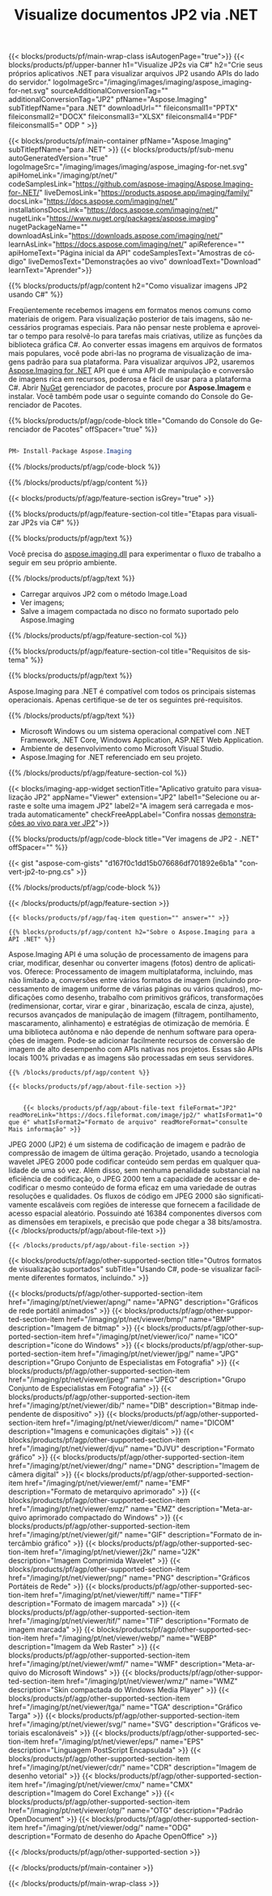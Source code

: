 ﻿---
title: Visualize documentos JP2 via .NET 
weight: 3920
url: /pt/net/viewer/jp2/ 
lang: pt
langdirlevel: 2
locales: zh-hans,ja,it,ru,de,es,fr,nl,id,lt,pl,pt,vi,tr,ko,zh-hant,ar,hi,th,sv,cs,uk,he
description: Experimente nossas APIs de documentos no local para exibir arquivos JP2 no .NET Framework, .NET Core, Windows Application, ASP.NET Web Application.
---

{{< blocks/products/pf/main-wrap-class isAutogenPage="true">}}
{{< blocks/products/pf/upper-banner h1="Visualize JP2s via C#" h2="Crie seus próprios aplicativos .NET para visualizar arquivos JP2 usando APIs do lado do servidor." logoImageSrc="/imaging/images/imaging/aspose_imaging-for-net.svg" sourceAdditionalConversionTag="" additionalConversionTag="JP2" pfName="Aspose.Imaging" subTitlepfName="para .NET" downloadUrl="" fileiconsmall1="PPTX" fileiconsmall2="DOCX" fileiconsmall3="XLSX" fileiconsmall4="PDF" fileiconsmall5=" ODP " >}}

{{< blocks/products/pf/main-container pfName="Aspose.Imaging" subTitlepfName="para .NET" >}}
{{< blocks/products/pf/sub-menu autoGeneratedVersion="true" logoImageSrc="/imaging/images/imaging/aspose_imaging-for-net.svg" apiHomeLink="/imaging/pt/net/" codeSamplesLink="https://github.com/aspose-imaging/Aspose.Imaging-for-.NET/" liveDemosLink="https://products.aspose.app/imaging/family/" docsLink="https://docs.aspose.com/imaging/net/" installationsDocsLink="https://docs.aspose.com/imaging/net/" nugetLink="https://www.nuget.org/packages/aspose.imaging" nugetPackageName="" downloadAsLink="https://downloads.aspose.com/imaging/net/" learnAsLink="https://docs.aspose.com/imaging/net/" apiReference="" apiHomeText="Página inicial da API" codeSamplesText="Amostras de código" liveDemosText="Demonstrações ao vivo" downloadText="Download" learnText="Aprender">}}

{{% blocks/products/pf/agp/content h2="Como visualizar imagens JP2 usando C#" %}}

Freqüentemente recebemos imagens em formatos menos comuns como materiais de origem. Para visualização posterior de tais imagens, são necessários programas especiais. Para não pensar neste problema e aproveitar o tempo para resolvê-lo para tarefas mais criativas, utilize as funções da biblioteca gráfica C#. Ao converter essas imagens em arquivos de formatos mais populares, você pode abri-las no programa de visualização de imagens padrão para sua plataforma. Para visualizar arquivos JP2, usaremos [Aspose.Imaging for .NET](https://products.aspose.com/imaging/net) API que é uma API de manipulação e conversão de imagens rica em recursos, poderosa e fácil de usar para a plataforma C#. Abrir [NuGet](https://www.nuget.org/packages/aspose.imaging) gerenciador de pacotes, procure por **Aspose.Imagem** e instalar. Você também pode usar o seguinte comando do Console do Gerenciador de Pacotes.

{{% blocks/products/pf/agp/code-block title="Comando do Console do Gerenciador de Pacotes" offSpacer="true" %}}



```cs

PM> Install-Package Aspose.Imaging

```

{{% /blocks/products/pf/agp/code-block %}}

{{% /blocks/products/pf/agp/content %}}

{{< blocks/products/pf/agp/feature-section isGrey="true" >}}

{{% blocks/products/pf/agp/feature-section-col title="Etapas para visualizar JP2s via C#" %}}

{{% blocks/products/pf/agp/text %}}

Você precisa do [aspose.imaging.dll](https://downloads.aspose.com/imaging/net) para experimentar o fluxo de trabalho a seguir em seu próprio ambiente.

{{% /blocks/products/pf/agp/text %}}

+ Carregar arquivos JP2 com o método Image.Load
+ Ver imagens;
+ Salve a imagem compactada no disco no formato suportado pelo Aspose.Imaging

{{% /blocks/products/pf/agp/feature-section-col %}}

{{% blocks/products/pf/agp/feature-section-col title="Requisitos de sistema" %}}

{{% blocks/products/pf/agp/text %}}

Aspose.Imaging para .NET é compatível com todos os principais sistemas operacionais. Apenas certifique-se de ter os seguintes pré-requisitos.

{{% /blocks/products/pf/agp/text %}}

- Microsoft Windows ou um sistema operacional compatível com .NET Framework, .NET Core, Windows Application, ASP.NET Web Application.
- Ambiente de desenvolvimento como Microsoft Visual Studio.
- Aspose.Imaging for .NET referenciado em seu projeto.

{{% /blocks/products/pf/agp/feature-section-col %}}

{{< blocks/imaging-app-widget
        sectionTitle="Aplicativo gratuito para visualização JP2" 
        appName="Viewer" 
        extension="JP2"
        label1="Selecione ou arraste e solte uma imagem JP2" 
        label2="A imagem será carregada e mostrada automaticamente" 
        checkFreeAppLabel="Confira nossas [demonstrações ao vivo para ver JP2](https://products.aspose.app/imaging/pt/image-view/JP2)">}}

{{% blocks/products/pf/agp/code-block title="Ver imagens de JP2 - .NET" offSpacer="" %}}

{{< gist "aspose-com-gists" "d167f0c1dd15b076686df701892e6b1a" "convert-jp2-to-png.cs" >}}

{{% /blocks/products/pf/agp/code-block %}}

{{< /blocks/products/pf/agp/feature-section >}}

    {{< blocks/products/pf/agp/faq-item question="" answer="" >}}
 

<!-- aboutfile Starts -->

    {{% blocks/products/pf/agp/content h2="Sobre o Aspose.Imaging para a API .NET" %}}


Aspose.Imaging API é uma solução de processamento de imagens para criar, modificar, desenhar ou converter imagens (fotos) dentro de aplicativos. Oferece: Processamento de imagem multiplataforma, incluindo, mas não limitado a, conversões entre vários formatos de imagem (incluindo processamento de imagem uniforme de várias páginas ou vários quadros), modificações como desenho, trabalho com primitivos gráficos, transformações (redimensionar, cortar, virar e girar , binarização, escala de cinza, ajuste), recursos avançados de manipulação de imagem (filtragem, pontilhamento, mascaramento, alinhamento) e estratégias de otimização de memória. É uma biblioteca autônoma e não depende de nenhum software para operações de imagem. Pode-se adicionar facilmente recursos de conversão de imagem de alto desempenho com APIs nativas nos projetos. Essas são APIs locais 100% privadas e as imagens são processadas em seus servidores.


    {{% /blocks/products/pf/agp/content %}}

    {{< blocks/products/pf/agp/about-file-section >}}        


        {{< blocks/products/pf/agp/about-file-text fileFormat="JP2" readMoreLink="https://docs.fileformat.com/image/jp2/" whatIsFormat1="O que é" whatIsFormat2="Formato de arquivo" readMoreFormat="consulte Mais informação" >}}
JPEG 2000 (JP2) é um sistema de codificação de imagem e padrão de compressão de imagem de última geração. Projetado, usando a tecnologia wavelet JPEG 2000 pode codificar conteúdo sem perdas em qualquer qualidade de uma só vez. Além disso, sem nenhuma penalidade substancial na eficiência de codificação, o JPEG 2000 tem a capacidade de acessar e decodificar o mesmo conteúdo de forma eficaz em uma variedade de outras resoluções e qualidades. Os fluxos de código em JPEG 2000 são significativamente escaláveis ​​com regiões de interesse que fornecem a facilidade de acesso espacial aleatório. Possuindo até 16384 componentes diversos com as dimensões em terapixels, e precisão que pode chegar a 38 bits/amostra.
        {{< /blocks/products/pf/agp/about-file-text >}}

    {{< /blocks/products/pf/agp/about-file-section >}}

<!-- aboutfile Ends -->

{{< blocks/products/pf/agp/other-supported-section title="Outros formatos de visualização suportados" subTitle="Usando C#, pode-se visualizar facilmente diferentes formatos, incluindo." >}}

{{< blocks/products/pf/agp/other-supported-section-item href="/imaging/pt/net/viewer/apng/" name="APNG" description="Gráficos de rede portátil animados" >}}
{{< blocks/products/pf/agp/other-supported-section-item href="/imaging/pt/net/viewer/bmp/" name="BMP" description="Imagem de bitmap" >}}
{{< blocks/products/pf/agp/other-supported-section-item href="/imaging/pt/net/viewer/ico/" name="ICO" description="ícone do Windows" >}}
{{< blocks/products/pf/agp/other-supported-section-item href="/imaging/pt/net/viewer/jpg/" name="JPG" description="Grupo Conjunto de Especialistas em Fotografia" >}}
{{< blocks/products/pf/agp/other-supported-section-item href="/imaging/pt/net/viewer/jpeg/" name="JPEG" description="Grupo Conjunto de Especialistas em Fotografia" >}}
{{< blocks/products/pf/agp/other-supported-section-item href="/imaging/pt/net/viewer/dib/" name="DIB" description="Bitmap independente de dispositivo" >}}
{{< blocks/products/pf/agp/other-supported-section-item href="/imaging/pt/net/viewer/dicom/" name="DICOM" description="Imagens e comunicações digitais" >}}
{{< blocks/products/pf/agp/other-supported-section-item href="/imaging/pt/net/viewer/djvu/" name="DJVU" description="Formato gráfico" >}}
{{< blocks/products/pf/agp/other-supported-section-item href="/imaging/pt/net/viewer/dng/" name="DNG" description="Imagem de câmera digital" >}}
{{< blocks/products/pf/agp/other-supported-section-item href="/imaging/pt/net/viewer/emf/" name="EMF" description="Formato de metarquivo aprimorado" >}}
{{< blocks/products/pf/agp/other-supported-section-item href="/imaging/pt/net/viewer/emz/" name="EMZ" description="Meta-arquivo aprimorado compactado do Windows" >}}
{{< blocks/products/pf/agp/other-supported-section-item href="/imaging/pt/net/viewer/gif/" name="GIF" description="Formato de intercâmbio gráfico" >}}
{{< blocks/products/pf/agp/other-supported-section-item href="/imaging/pt/net/viewer/j2k/" name="J2K" description="Imagem Comprimida Wavelet" >}}
{{< blocks/products/pf/agp/other-supported-section-item href="/imaging/pt/net/viewer/png/" name="PNG" description="Gráficos Portáteis de Rede" >}}
{{< blocks/products/pf/agp/other-supported-section-item href="/imaging/pt/net/viewer/tiff/" name="TIFF" description="Formato de imagem marcada" >}}
{{< blocks/products/pf/agp/other-supported-section-item href="/imaging/pt/net/viewer/tif/" name="TIF" description="Formato de imagem marcada" >}}
{{< blocks/products/pf/agp/other-supported-section-item href="/imaging/pt/net/viewer/webp/" name="WEBP" description="Imagem da Web Raster" >}}
{{< blocks/products/pf/agp/other-supported-section-item href="/imaging/pt/net/viewer/wmf/" name="WMF" description="Meta-arquivo do Microsoft Windows" >}}
{{< blocks/products/pf/agp/other-supported-section-item href="/imaging/pt/net/viewer/wmz/" name="WMZ" description="Skin compactada do Windows Media Player" >}}
{{< blocks/products/pf/agp/other-supported-section-item href="/imaging/pt/net/viewer/tga/" name="TGA" description="Gráfico Targa" >}}
{{< blocks/products/pf/agp/other-supported-section-item href="/imaging/pt/net/viewer/svg/" name="SVG" description="Gráficos vetoriais escalonáveis" >}}
{{< blocks/products/pf/agp/other-supported-section-item href="/imaging/pt/net/viewer/eps/" name="EPS" description="Linguagem PostScript Encapsulada" >}}
{{< blocks/products/pf/agp/other-supported-section-item href="/imaging/pt/net/viewer/cdr/" name="CDR" description="Imagem de desenho vetorial" >}}
{{< blocks/products/pf/agp/other-supported-section-item href="/imaging/pt/net/viewer/cmx/" name="CMX" description="Imagem do Corel Exchange" >}}
{{< blocks/products/pf/agp/other-supported-section-item href="/imaging/pt/net/viewer/otg/" name="OTG" description="Padrão OpenDocument" >}}
{{< blocks/products/pf/agp/other-supported-section-item href="/imaging/pt/net/viewer/odg/" name="ODG" description="Formato de desenho do Apache OpenOffice" >}}

{{< /blocks/products/pf/agp/other-supported-section >}}

{{< /blocks/products/pf/main-container >}}
    
{{< /blocks/products/pf/main-wrap-class >}}
